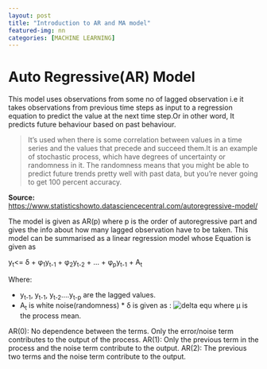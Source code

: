 ```yaml
---
layout: post
title: "Introduction to AR and MA model"
featured-img: nn
categories: [MACHINE LEARNING]
---
```


# Auto Regressive(AR) Model

This model uses observations from some no of lagged observation i.e it takes observations from previous time steps as input to a regression equation to predict the value at the next time step.Or in other word, It predicts future behaviour based on past behaviour. 

> It’s used when there is some correlation between values in a time series and the values that precede and succeed them.It is an example of stochastic process, which have degrees of uncertainty or randomness in it. The randomness means that you might be able to predict future trends pretty well with past data, but you’re never going to get 100 percent accuracy.

**Source:** https://www.statisticshowto.datasciencecentral.com/autoregressive-model/

The model is given as AR(p) where p is the order of autoregressive part and gives the info about how many lagged observation have to be taken. 
This model can be summarised as a linear regression model whose Equation is given as

y<sub>t</sub><= δ + φ<sub>1</sub>y<sub>t-1</sub> + φ<sub>2</sub>y<sub>t-2</sub> + … + φ<sub>p</sub>y<sub>t-1</sub> + A<sub>t</sub>

Where:
* y<sub>t-1</sub>, y<sub>t-1</sub>, y<sub>t-2</sub>….y<sub>t-p</sub>  are the lagged values.
* A<sub>t</sub> is white noise(randomness)
* δ is given as :
![delta equ](https://www.statisticshowto.datasciencecentral.com/wp-content/uploads/2015/08/autoregressive-model.png) 
where μ  is the process mean.


AR(0): No dependence between the terms. Only the error/noise term contributes to the output of the process.
AR(1): Only the previous term in the process and the noise term contribute to the output.
AR(2): The previous two terms and the noise term contribute to the output.

